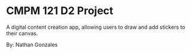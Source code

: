 # CMPM 121 D2 Project

A digital content creation app, allowing users to draw and add stickers to their canvas.

By: Nathan Gonzales
